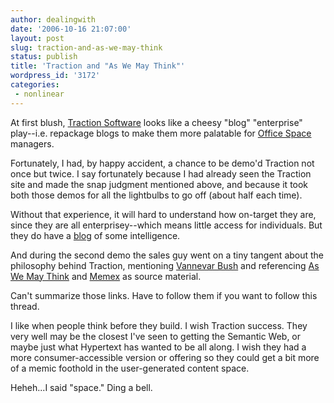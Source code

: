 ```yaml
---
author: dealingwith
date: '2006-10-16 21:07:00'
layout: post
slug: traction-and-as-we-may-think
status: publish
title: 'Traction and "As We May Think"'
wordpress_id: '3172'
categories:
 - nonlinear
---
```


At first blush, [Traction Software][1] looks like a cheesy "blog" "enterprise" play--i.e. repackage blogs to make them more palatable for [Office Space][2] managers.

Fortunately, I had, by happy accident, a chance to be demo'd Traction not once but twice. I say fortunately because I had already seen the Traction site and made the snap judgment mentioned above, and because it took both those demos for all the lightbulbs to go off (about half each time).

Without that experience, it will hard to understand how on-target they are, since they are all enterprisey--which means little access for individuals. But they do have a [blog][3] of some intelligence.

And during the second demo the sales guy went on a tiny tangent about the philosophy behind Traction, mentioning [Vannevar Bush][4] and referencing [As We May Think][5] and [Memex][6] as source material.

Can't summarize those links. Have to follow them if you want to follow this thread.

I like when people think before they build. I wish Traction success. They very well may be the closest I've seen to getting the Semantic Web, or maybe just what Hypertext has wanted to be all along. I wish they had a more consumer-accessible version or offering so they could get a bit more of a memic foothold in the user-generated content space.

Heheh...I said "space." Ding a bell.

   [1]: http://traction.tractionsoftware.com/traction

   [2]: http://en.wikipedia.org/wiki/Office_Space

   [3]: http://tractionsoftware.com/blog

   [4]: http://en.wikipedia.org/wiki/Vannevar_Bush

   [5]: http://www.theatlantic.com/doc/194507/bush

   [6]: http://en.wikipedia.org/wiki/Memex
